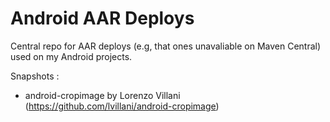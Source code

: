 Android AAR Deploys
===================

Central repo for AAR deploys (e.g, that ones unavaliable on Maven Central) used on my Android projects. 

Snapshots :

* android-cropimage by Lorenzo Villani (<https://github.com/lvillani/android-cropimage>)
